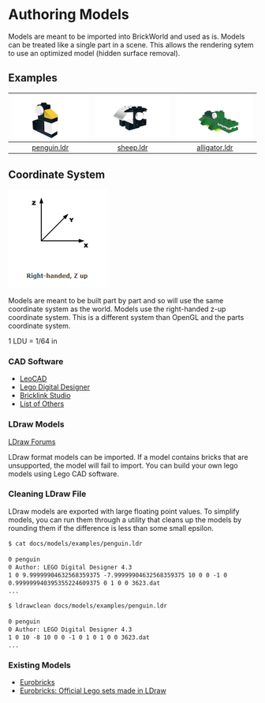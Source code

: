 # Authoring Models

Models are meant to be imported into BrickWorld and used as is. Models can be treated like a single part in a scene. This allows the rendering sytem to use an optimized model (hidden surface removal).

## Examples

|       ![penguin](examples/penguin.png)        |       ![sheep](examples/sheep.png)        |       ![alligator](examples/alligator.png)        |
| :-------------------------------------------: | :---------------------------------------: | :-----------------------------------------------: |
| [penguin.ldr](examples/penguin.ldr ":ignore") | [sheep.ldr](examples/sheep.ldr ":ignore") | [alligator.ldr](examples/alligator.ldr ":ignore") |

## Coordinate System

![](images/coordinate-rh-zup.png)

Models are meant to be built part by part and so will use the same coordinate system as the world. Models use the right-handed z-up coordinate system. This is a different system than OpenGL and the parts coordinate system.

1 LDU = 1/64 in


### CAD Software

- [LeoCAD](https://www.leocad.org/)
- [Lego Digital Designer](https://www.lego.com/en-us/ldd)
- [Bricklink Studio](https://www.bricklink.com/v3/studio/download.page)
- [List of Others](https://www.eurobricks.com/forum/index.php?/forums/topic/69726-section-index/&tab=comments#comment-1285180)

### LDraw Models

[LDraw Forums](https://forums.ldraw.org/archive/index.php)

LDraw format models can be imported. If a model contains bricks that are unsupported, the model will fail to import. You can build your own lego models using Lego CAD software.

### Cleaning LDraw File

LDraw models are exported with large floating point values. To simplify models, you can run them through a utility that cleans up the models by rounding them if the difference is less than some small epsilon.

```
$ cat docs/models/examples/penguin.ldr

0 penguin
0 Author: LEGO Digital Designer 4.3
1 0 9.99999904632568359375 -7.99999904632568359375 10 0 0 -1 0 0.999999940395355224609375 0 1 0 0 3623.dat
...
```

```
$ ldrawclean docs/models/examples/penguin.ldr

0 penguin
0 Author: LEGO Digital Designer 4.3
1 0 10 -8 10 0 0 -1 0 1 0 1 0 0 3623.dat
...
```

### Existing Models

- [Eurobricks](http://www.eurobricks.com/forum/index.php?showtopic=41226)
- [Eurobricks: Official Lego sets made in LDraw](https://www.eurobricks.com/forum/index.php?/forums/topic/48285-key-topic-official-lego-sets-made-in-ldraw/)
